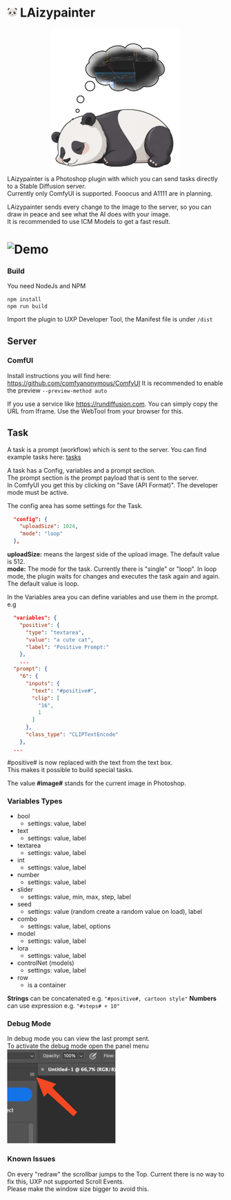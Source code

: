 # ![Logo](./plugin/icons/dark@1x.png) LAizypainter
<p align="center">
  <img src="./assets/logo_big.png" width="300"/>
</p>

LAizypainter is a Photoshop plugin with which you can send tasks directly to a Stable Diffusion server. \
Currently only ComfyUI is supported. Fooocus and A1111 are in planning.

LAizypainter sends every change to the image to the server, so you can draw in peace and see what the AI does with your image. \
It is recommended to use ICM Models to get a fast result.

# ![Demo](./assets/demo.gif)

### Build

You need NodeJs and NPM

```
npm install
npm run build
```

Import the plugin to UXP Developer Tool, the Manifest file is under `/dist`

## Server

### ComfUI

Install instructions you will find here: https://github.com/comfyanonymous/ComfyUI
It is recommended to enable the preview `--preview-method auto`

If you use a service like https://rundiffusion.com. You can simply copy the URL from Iframe. Use the WebTool from your
browser for this.

## Task

A task is a prompt (workflow) which is sent to the server. You can find example tasks here: [tasks](plugin%2Ftasks)

A task has a Config, variables and a prompt section. \
The prompt section is the prompt payload that is sent to the server. \
In ComfyUI you get this by clicking on "Save (API Format)". The developer mode must be active.

The config area has some settings for the Task.

``` Json
  "config": {
    "uploadSize": 1024,
    "mode": "loop"
  },
```

**uploadSize:** means the largest side of the upload image. The default value is 512.\
**mode:** The mode for the task. Currently there is "single" or "loop". In loop mode, the plugin waits for changes and
executes the task again and again. The default value is loop.

In the Variables area you can define variables and use them in the prompt. e.g

``` Json
  "variables": {
    "positive": {
      "type": "textarea",
      "value": "a cute cat",
      "label": "Positive Prompt:"
    },
    ...
  "prompt": {
    "6": {
      "inputs": {
        "text": "#positive#",
        "clip": [
          "16",
          1
        ]
      },
      "class_type": "CLIPTextEncode"
    },
  ...
```

#positive# is now replaced with the text from the text box. \
This makes it possible to build special tasks.

The value **#image#** stands for the current image in Photoshop.

### Variables Types

- bool
    - settings: value, label
- text
    - settings: value, label
- textarea
    - settings: value, label
- int
    - settings: value, label
- number
    - settings: value, label
- slider
    - settings: value, min, max, step, label
- seed
    - settings: value (random create a random value on load), label
- combo
  - settings: value, label, options
- model
    - settings: value, label
- lora
    - settings: value, label
- controlNet (models)
    - settings: value, label
- row
    - is a container

**Strings** can be concatenated e.g. `"#positive#, cartoon style"`
**Numbers** can use expression e.g. `"#steps# + 10"`

### Debug Mode

In debug mode you can view the last prompt sent. \
To activate the debug mode open the panel menu \
![debugmode.png](assets%2Fdebugmode.png)

### Known Issues

On every "redraw" the scrollbar jumps to the Top. Current there is no way to fix this, UXP not supported Scroll
Events. \
Please make the window size bigger to avoid this. 